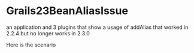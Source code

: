 Grails23BeanAliasIssue
======================

an application and 3 plugins that show a usage of addAlias that worked in 2.2.4 but no longer works in 2.3.0

Here is the scenario 
